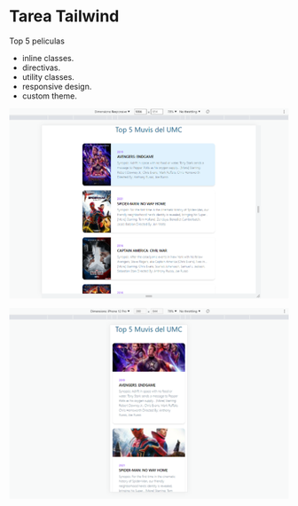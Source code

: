 # Tarea Tailwind

Top 5 peliculas
- inline classes.
- directivas.
- utility classes.
- responsive design.
- custom theme.

![](https://github.com/obelisk02/tailwind1/blob/main/Captura%20de%20pantalla%20(2984).png?raw=true)

![](https://github.com/obelisk02/tailwind1/blob/main/Captura%20de%20pantalla%20(2983).png?raw=true)

